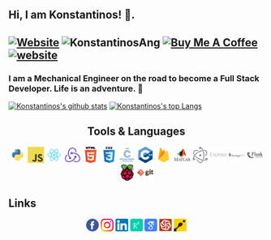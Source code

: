 ## Hi, I am Konstantinos! 👋.
[![Website](https://img.shields.io/badge/CTO-AithraSpirits-green?style=flat-square)](https://aithraspirits.com) <img src="https://komarev.com/ghpvc/?username=KonstantinosAng&label=Views&color=blue&style=plastic" alt="KonstantinosAng" width="130"/> <a href="https://www.buymeacoffee.com/KonstantinosAng" target="_blank"><img src="https://cdn.buymeacoffee.com/buttons/v2/default-red.png" alt="Buy Me A Coffee" width="140" ></a> [![website](https://img.shields.io/badge/PortfolioWebsite-Konstantinos-2648ff?style=flat-square&logo=google-chrome)][portfolio]
---

### I am a Mechanical Engineer on the road to become a Full Stack Developer. Life is an adventure. 🚀
[![Konstantinos's github stats](https://github-readme-stats.vercel.app/api?username=KonstantinosAng&count_private=true&include_all_commits=true&theme=radical)](https://github.com/KonstantinosAng?tab=repositories)
[![Konstantinos's top Langs](https://github-readme-stats.vercel.app/api/top-langs/?username=KonstantinosAng&theme=tokyonight&layout=compact)](https://github.com/KonstantinosAng?tab=repositories)

<div align="center">
  <h2> Tools & Languages </h2>
</div> 

<p align="center">
  <code><img height="32" src="https://raw.githubusercontent.com/github/explore/80688e429a7d4ef2fca1e82350fe8e3517d3494d/topics/python/python.png"></code>
  <code><img height="32" src="https://raw.githubusercontent.com/github/explore/80688e429a7d4ef2fca1e82350fe8e3517d3494d/topics/javascript/javascript.png"></code>
  <code><img height="32" src="https://raw.githubusercontent.com/github/explore/80688e429a7d4ef2fca1e82350fe8e3517d3494d/topics/react/react.png"></code>
  <code><img height="32" src="https://raw.githubusercontent.com/github/explore/80688e429a7d4ef2fca1e82350fe8e3517d3494d/topics/redux/redux.png"></code>
  <code><img height="32" src="https://raw.githubusercontent.com/github/explore/80688e429a7d4ef2fca1e82350fe8e3517d3494d/topics/html/html.png"></code>
  <code><img height="32" src="https://raw.githubusercontent.com/github/explore/80688e429a7d4ef2fca1e82350fe8e3517d3494d/topics/css/css.png"></code>
  <code><img height="32" src="https://raw.githubusercontent.com/github/explore/80688e429a7d4ef2fca1e82350fe8e3517d3494d/topics/c/c.png"></code>
  <code><img height="32" src="https://raw.githubusercontent.com/github/explore/80688e429a7d4ef2fca1e82350fe8e3517d3494d/topics/cpp/cpp.png"></code>
  <code><img height="32" src="https://raw.githubusercontent.com/github/explore/80688e429a7d4ef2fca1e82350fe8e3517d3494d/topics/firebase/firebase.png"></code>
  <code><img height="32" src="https://raw.githubusercontent.com/github/explore/80688e429a7d4ef2fca1e82350fe8e3517d3494d/topics/matlab/matlab.png"></code>
  <code><img height="32" src="https://raw.githubusercontent.com/github/explore/80688e429a7d4ef2fca1e82350fe8e3517d3494d/topics/electron/electron.png"></code>
  <code><img height="32" src="https://raw.githubusercontent.com/github/explore/80688e429a7d4ef2fca1e82350fe8e3517d3494d/topics/express/express.png"></code>
  <code><img height="32" src="https://raw.githubusercontent.com/github/explore/80688e429a7d4ef2fca1e82350fe8e3517d3494d/topics/mongodb/mongodb.png"></code>
  <code><img height="32" src="https://raw.githubusercontent.com/github/explore/80688e429a7d4ef2fca1e82350fe8e3517d3494d/topics/flask/flask.png"></code>
  <code><img height="32" src="https://raw.githubusercontent.com/github/explore/80688e429a7d4ef2fca1e82350fe8e3517d3494d/topics/raspberry-pi/raspberry-pi.png"></code>
  <code><img height="32" src="https://raw.githubusercontent.com/github/explore/80688e429a7d4ef2fca1e82350fe8e3517d3494d/topics/git/git.png"></code>
</p>

<div>
  <h2> Links </h2>
</div>

<p align="center">
  <a href="https://www.facebook.com/kwstantinos.agelopoulos" target="_blank"><img align="center" alt="codeSTACKr | Facebook" width="25px" src="https://github.com/KonstantinosAng/KonstantinosAng/blob/master/facebook.png" /></a>
  <a href="https://www.instagram.com/konstantinos_ag/" target="_blank"><img align="center" alt="codeSTACKr | Instagram" width="25px" src="https://github.com/KonstantinosAng/KonstantinosAng/blob/master/instagram.png" /></a>
  <a href="https://www.linkedin.com/in/konstantinos-angelopoulos-75b632144/" target="_blank"><img align="center" alt="codeSTACKr | LinkedIn" width="25px" src="https://github.com/KonstantinosAng/KonstantinosAng/blob/master/linkedin.png" /></a>
  <a href="https://www.researchgate.net/profile/Konstantinos_Angelopoulos8" target="_blank"><img align="center" alt="codeSTACKr | ResearchGate" width="25px" src="https://github.com/KonstantinosAng/KonstantinosAng/blob/master/researchgate.png" /></a>
  <a href="http://scholar.google.com/citations?user=C3MUcrcAAAAJ&hl=en" target="_blank"><img align="center" alt="codeSTACKr | Google Scholar" width="25px" src="https://github.com/KonstantinosAng/KonstantinosAng/blob/master/scholar.png" /></a>
  <a href="https://www.codewars.com/users/CyberBoy" target="_blank"><img align="center" alt="codeSTACKr | Codewars" width="25px" src="https://github.com/KonstantinosAng/KonstantinosAng/blob/master/codewars.svg" /></a>
  <a href="https://www.codingame.com/profile/e8efc62db1e546459feda0ed44d99b2b6463824" target="_blank"><img align="center" alt="codeSTACKr | Codewars" width="25px" src="https://github.com/KonstantinosAng/KonstantinosAng/blob/master/codingame.png" /></a>
</p>

[instagram]: https://www.instagram.com/konstantinos_ag/
[linkedin]: https://www.linkedin.com/in/konstantinos-angelopoulos-75b632144/
[facebook]: https://www.facebook.com/kwstantinos.agelopoulos
[researchgate]: https://www.researchgate.net/profile/Konstantinos_Angelopoulos8
[scholar]: http://scholar.google.com/citations?user=C3MUcrcAAAAJ&hl=en
[codewars]: https://www.codewars.com/users/CyberBoy
[codingame]: https://www.codingame.com/profile/e8efc62db1e546459feda0ed44d99b2b6463824
[portfolio]: http://piserver.ddns.net

